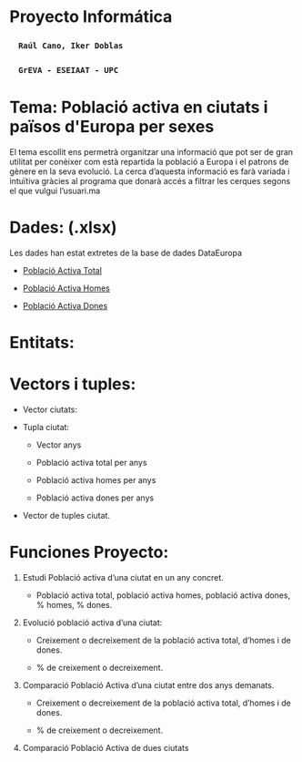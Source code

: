 # Proyecto Informática
  ### &nbsp;&nbsp;&nbsp; `Raúl Cano, Iker Doblas`
  ### &nbsp;&nbsp;&nbsp; `GrEVA - ESEIAAT - UPC`

# Tema: Població activa en ciutats i països d'Europa per sexes
El tema escollit ens permetrà organitzar una informació que pot ser de gran utilitat per conèixer com està repartida la població a Europa i el patrons de gènere en la seva evolució. La cerca d’aquesta informació es farà variada i intuïtiva gràcies al programa que donarà accés a filtrar les cerques segons el que vulgui l’usuari.ma

# Dades: (.xlsx)
Les dades han estat extretes de la base de dades DataEuropa

- [Població Activa Total](https://docs.google.com/spreadsheets/d/1ZB8_-k0fX_-CrioSKYTamxH_YginviXG/edit#gid=1213063332)

- [Població Activa Homes](https://docs.google.com/spreadsheets/d/1BA49W5PgTZ-HYTZ75VWgO2pJtmDEJATZ/edit#gid=1911124909)

- [Població Activa Dones](https://docs.google.com/spreadsheets/d/1jwPTAQJ1xkP8atdHIibBxzgmWL7w45_I/edit#gid=1368044712)

# Entitats:


# Vectors i tuples:

- Vector ciutats:

- Tupla ciutat:

  - Vector anys

  - Població activa total per anys

  - Població activa homes per anys

  - Població activa dones per anys

- Vector de tuples ciutat.

# Funciones Proyecto:
1. Estudi Població activa d’una ciutat en un any concret.

    - Població activa total, població activa homes, població activa dones, % homes, % dones.

2. Evolució població activa d’una ciutat:

    - Creixement o decreixement de la població activa total, d’homes i de dones.

    - % de creixement o decreixement.

3. Comparació Població Activa d’una ciutat entre dos anys demanats.

    - Creixement o decreixement de la població activa total, d’homes i de dones.

    - % de creixement o decreixement.

4. Comparació Població Activa de dues ciutats
